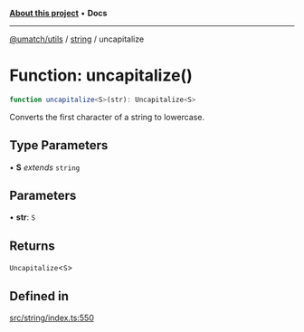 [**About this project**](../../README.md) • **Docs**

***

[@umatch/utils](../../api.md) / [string](../README.md) / uncapitalize

# Function: uncapitalize()

```ts
function uncapitalize<S>(str): Uncapitalize<S>
```

Converts the first character of a string to lowercase.

## Type Parameters

• **S** *extends* `string`

## Parameters

• **str**: `S`

## Returns

`Uncapitalize`\<`S`\>

## Defined in

[src/string/index.ts:550](https://github.com/umatch-oficial/utils/blob/main/src/string/index.ts#L550)
